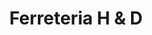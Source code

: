 ---
title: "Ferreteria H & D"
url: /santiago-de-los-caballeros/ferreteria-h-und-d/
shop: Eisenwaren
---